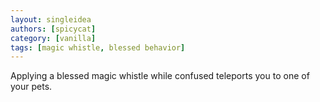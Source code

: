 ```yaml
---
layout: singleidea
authors: [spicycat]
category: [vanilla]
tags: [magic whistle, blessed behavior]
---
```

Applying a blessed magic whistle while confused teleports you to one of your pets.
